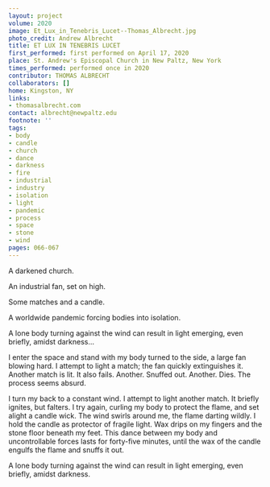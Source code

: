 ```yaml
---
layout: project
volume: 2020
image: Et_Lux_in_Tenebris_Lucet--Thomas_Albrecht.jpg
photo_credit: Andrew Albrecht
title: ET LUX IN TENEBRIS LUCET
first_performed: first performed on April 17, 2020
place: St. Andrew's Episcopal Church in New Paltz, New York
times_performed: performed once in 2020
contributor: THOMAS ALBRECHT
collaborators: []
home: Kingston, NY
links:
- thomasalbrecht.com
contact: albrecht@newpaltz.edu
footnote: ''
tags:
- body
- candle
- church
- dance
- darkness
- fire
- industrial
- industry
- isolation
- light
- pandemic
- process
- space
- stone
- wind
pages: 066-067
---
```


A darkened church. 

An industrial fan, set on high. 

Some matches and a candle. 

A worldwide pandemic forcing bodies into isolation. 

A lone body turning against the wind can result in light emerging, even briefly, amidst darkness...

I enter the space and stand with my body turned to the side, a large fan blowing hard. I attempt to light a match; the fan quickly extinguishes it. Another match is lit. It also fails. Another. Snuffed out. Another. Dies. The process seems absurd. 

I turn my back to a constant wind. I attempt to light another match. It briefly ignites, but falters. I try again, curling my body to protect the flame, and set alight a candle wick. The wind swirls around me, the flame darting wildly. I hold the candle as protector of fragile light. Wax drips on my fingers and the stone floor beneath my feet. This dance between my body and uncontrollable forces lasts for forty-five minutes, until the wax of the candle engulfs the flame and snuffs it out. 

A lone body turning against the wind can result in light emerging, even briefly, amidst darkness.